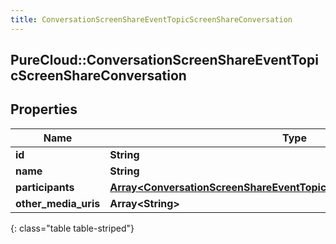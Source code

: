 ```yaml
---
title: ConversationScreenShareEventTopicScreenShareConversation
---
```

## PureCloud::ConversationScreenShareEventTopicScreenShareConversation

## Properties

|Name | Type | Description | Notes|
|------------ | ------------- | ------------- | -------------|
| **id** | **String** |  | [optional] |
| **name** | **String** |  | [optional] |
| **participants** | [**Array&lt;ConversationScreenShareEventTopicScreenShareMediaParticipant&gt;**](ConversationScreenShareEventTopicScreenShareMediaParticipant.html) |  | [optional] |
| **other_media_uris** | **Array&lt;String&gt;** |  | [optional] |
{: class="table table-striped"}


